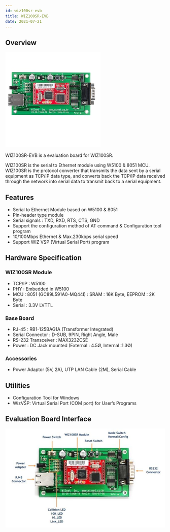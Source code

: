 ```yaml
---
id: wiz100sr-evb
title: WIZ100SR-EVB
date: 2021-07-21
---
```


## Overview

![](/img/products/wiz100sr/ShopDtl_1075_201501081554051.jpg)

WIZ100SR-EVB is a evaluation board for WIZ100SR.

WIZ100SR is the serial to Ethernet module using W5100 & 8051 MCU.  WIZ100SR is the protocol converter that transmits the data sent by a serial equipment as TCP/IP data type, and converts back the TCP/IP data received through the network into serial data to transmit back to a serial equipment.

## Features

- Serial to Ethernet Module based on W5100 & 8051
- Pin-header type module
- Serial signals : TXD, RXD, RTS, CTS, GND
- Support the configuration method of AT command & Configuration tool program
- 10/100Mbps Ethernet & Max.230kbps serial speed
- Support WIZ VSP (Virtual Serial Port) program

## Hardware Specification

### WIZ100SR Module

- TCP/IP : W5100
- PHY : Embedded in W5100
- MCU : 8051 (GC89L591A0-MQ44I) : SRAM : 16K Byte, EEPROM : 2K Byte
- Serial : 3.3V LVTTL

### Base Board

- RJ-45 : RB1-125BAG1A (Transformer Integrated)
- Serial Connector : D-SUB, 9PIN, Right Angle, Male
- RS-232 Transceiver : MAX3232CSE
- Power : DC Jack mounted (External : 4.5Ø, Internal :1.3Ø)

### Accessories

- Power Adaptor (5V, 2A), UTP LAN Cable (2M), Serial Cable

## Utilities

- Configuration Tool for Windows
- WizVSP: Virtual Serial Port (COM port) for User’s Programs

## Evaluation Board Interface

![](/img/products/wiz100sr/140626_73500_new.jpg)